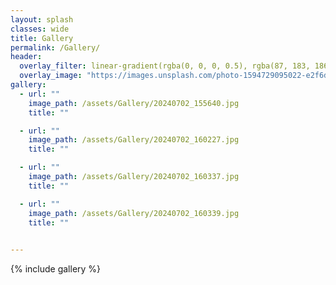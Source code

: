 ```yaml
---
layout: splash
classes: wide
title: Gallery
permalink: /Gallery/
header:
  overlay_filter: linear-gradient(rgba(0, 0, 0, 0.5), rgba(87, 183, 186, 0.5))
  overlay_image: "https://images.unsplash.com/photo-1594729095022-e2f6d2eece9c?ixlib=rb-1.2.1&ixid=MnwxMjA3fDB8MHxwaG90by1wYWdlfHx8fGVufDB8fHx8&auto=format&fit=crop&w=1771&q=80"
gallery:
  - url: ""
    image_path: /assets/Gallery/20240702_155640.jpg
    title: ""

  - url: ""
    image_path: /assets/Gallery/20240702_160227.jpg
    title: ""

  - url: ""
    image_path: /assets/Gallery/20240702_160337.jpg
    title: ""

  - url: ""
    image_path: /assets/Gallery/20240702_160339.jpg
    title: ""
    

---
```



{% include gallery %}
